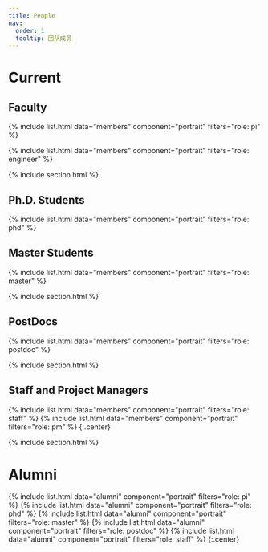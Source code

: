```yaml
---
title: People
nav:
  order: 1
  tooltip: 团队成员
---
```


# <i class="fas fa-users"></i>Current

## Faculty

{%
  include list.html
  data="members"
  component="portrait"
  filters="role: pi"
%}

{%
  include list.html
  data="members"
  component="portrait"
  filters="role: engineer"
%}

{% include section.html %}

## Ph.D. Students

{%
  include list.html
  data="members"
  component="portrait"
  filters="role: phd"
%}

## Master Students

{%
  include list.html
  data="members"
  component="portrait"
  filters="role: master"
%}

{% include section.html %}

## PostDocs

{%
  include list.html
  data="members"
  component="portrait"
  filters="role: postdoc"
%}

{% include section.html %}

## Staff and Project Managers

{%
  include list.html
  data="members"
  component="portrait"
  filters="role: staff"
%}
{%
  include list.html
  data="members"
  component="portrait"
  filters="role: pm"
%}
{:.center}

{% include section.html %}

# <i class="fas fa-users"></i>Alumni

{%
  include list.html
  data="alumni"
  component="portrait"
  filters="role: pi"
%}
{%
  include list.html
  data="alumni"
  component="portrait"
  filters="role: phd"
%}
{%
  include list.html
  data="alumni"
  component="portrait"
  filters="role: master"
%}
{%
  include list.html
  data="alumni"
  component="portrait"
  filters="role: postdoc"
%}
{%
  include list.html
  data="alumni"
  component="portrait"
  filters="role: staff"
%}
{:.center}

